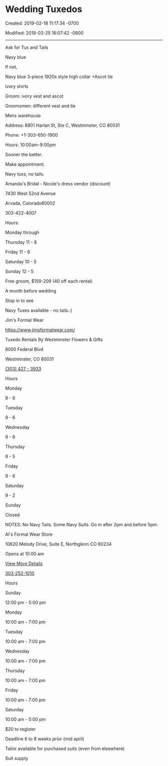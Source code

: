# Wedding Tuxedos

Created: 2019-02-18 11:17:34 -0700

Modified: 2019-03-25 16:07:42 -0600

---

Ask for Tux and Tails

Navy blue

If not,

Navy blue 3-piece 1920s style high collar +Ascot tie

Ivory shirts

Groom: ivory vest and ascot

Groomsmen: different vest and tie

Mens warehouse

Address: 8801 Harlan St, Ste C, Westminster, CO 80031

Phone: +1-303-650-1900

Hours: 10:00am-9:00pm

Sooner the better.

Make appointment.

Navy tuxs, no tails.

Amanda's Bridal - Nicole's dress vendor (discount)

7430 West 52nd Avenue

Arvada, Colorado80002

303-422-4007

Hours:

Monday through

Thursday 11 - 8

Friday 11 - 6

Saturday 10 - 5

Sunday 12 - 5

Free groom, $159-209 (40 off each rental)

A month before wedding

Stop in to see

Navy Tuxes available - no tails.:(

Jim's Formal Wear

<https://www.jimsformalwear.com/>

Tuxedo Rentals By Westminster Flowers & Gifts

8000 Federal Blvd

Westminster, CO 80031

[(303) 427 - 3933](tel:3034273933)

Hours

Monday

9 - 6

Tuesday

9 - 6

Wednesday

9 - 6

Thursday

9 - 5

Friday

9 - 6

Saturday

9 - 2

Sunday

Closed

NOTES: No Navy Tails. Some Navy Suits. Go in after 2pm and before 5pm.

Al's Formal Wear Store

10620 Melody Drive, Suite E, Northglenn CO 80234

Opens at 10:00 am

[View More Details](https://www.alsformalwear.com/locations/613)

[303-252-1010](tel:303-252-1010)

Hours

Sunday

12:00 pm - 5:00 pm

Monday

10:00 am - 7:00 pm

Tuesday

10:00 am - 7:00 pm

Wednesday

10:00 am - 7:00 pm

Thursday

10:00 am - 7:00 pm

Friday

10:00 am - 7:00 pm

Saturday

10:00 am - 5:00 pm

$20 to register

Deadline 6 to 8 weeks prior (mid april)

Tailor available for purchased suits (even from elsewhere)

Suit supply
